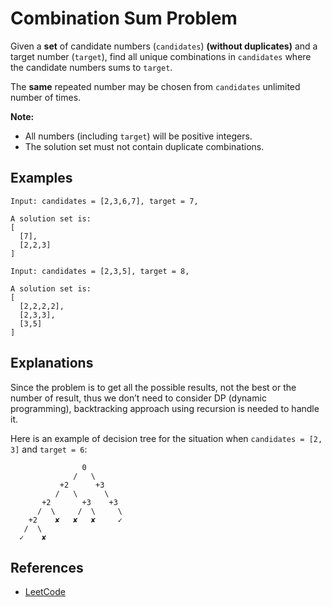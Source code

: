 # Combination Sum Problem

Given a **set** of candidate numbers (`candidates`) **(without duplicates)** and 
a target number (`target`), find all unique combinations in `candidates` where 
the candidate numbers sums to `target`.

The **same** repeated number may be chosen from `candidates` unlimited number 
of times.

**Note:**

- All numbers (including `target`) will be positive integers.
- The solution set must not contain duplicate combinations.

## Examples

```
Input: candidates = [2,3,6,7], target = 7,

A solution set is:
[
  [7],
  [2,2,3]
]
```

```
Input: candidates = [2,3,5], target = 8,

A solution set is:
[
  [2,2,2,2],
  [2,3,3],
  [3,5]
]
```

## Explanations

Since the problem is to get all the possible results, not the best or the 
number of result, thus we don’t need to consider DP (dynamic programming),
backtracking approach using recursion is needed to handle it.

Here is an example of decision tree for the situation when `candidates = [2, 3]` and `target = 6`:

```
                0
              /   \
           +2      +3
          /   \      \
       +2       +3    +3
      /  \     /  \     \
    +2    ✘   ✘   ✘     ✓
   /  \
  ✓    ✘    
```

## References

- [LeetCode](https://leetcode.com/problems/combination-sum/description/)